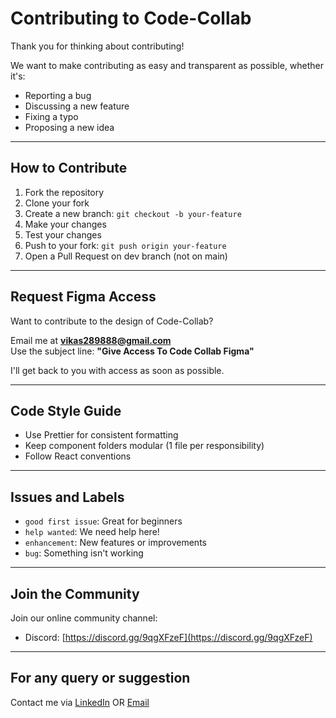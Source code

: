 # Contributing to Code-Collab

Thank you for thinking about contributing!

We want to make contributing as easy and transparent as possible, whether it's:
- Reporting a bug
- Discussing a new feature
- Fixing a typo
- Proposing a new idea

---

## How to Contribute

1. Fork the repository
2. Clone your fork
3. Create a new branch: `git checkout -b your-feature`
4. Make your changes
5. Test your changes
6. Push to your fork: `git push origin your-feature`
7. Open a Pull Request on dev branch (not on main)

---

## Request Figma Access

Want to contribute to the design of Code-Collab?

Email me at **vikas289888@gmail.com**  
Use the subject line: **"Give Access To Code Collab Figma"**

I'll get back to you with access as soon as possible.

---

## Code Style Guide

- Use Prettier for consistent formatting
- Keep component folders modular (1 file per responsibility)
- Follow React conventions

---

## Issues and Labels

- `good first issue`: Great for beginners
- `help wanted`: We need help here!
- `enhancement`: New features or improvements
- `bug`: Something isn't working

---

## Join the Community

Join our online community channel:

- Discord: [https://discord.gg/9qgXFzeF](https://discord.gg/9qgXFzeF)

---

## For any query or suggestion

Contact me via [LinkedIn](https://www.linkedin.com/in/vikas-saini-602b96227) OR [Email](mailto:vikas289888@gmail.com)
